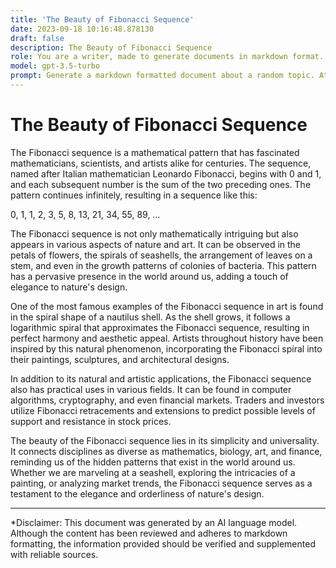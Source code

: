```yaml
---
title: 'The Beauty of Fibonacci Sequence'
date: 2023-09-18 10:16:48.878130
draft: false
description: The Beauty of Fibonacci Sequence
role: You are a writer, made to generate documents in markdown format. It is very important that all of the documents you generate are in valid markdown format.
model: gpt-3.5-turbo
prompt: Generate a markdown formatted document about a random topic. At the bottom, include a disclaimer explaining that the document was generated by you. The first line of the document should be the title. Make sure that the entire document is in proper markdown format, using a mix of various tags to make the document visually appealing.
---
```


# The Beauty of Fibonacci Sequence

The Fibonacci sequence is a mathematical pattern that has fascinated mathematicians, scientists, and artists alike for centuries. The sequence, named after Italian mathematician Leonardo Fibonacci, begins with 0 and 1, and each subsequent number is the sum of the two preceding ones. The pattern continues infinitely, resulting in a sequence like this:

0, 1, 1, 2, 3, 5, 8, 13, 21, 34, 55, 89, …

The Fibonacci sequence is not only mathematically intriguing but also appears in various aspects of nature and art. It can be observed in the petals of flowers, the spirals of seashells, the arrangement of leaves on a stem, and even in the growth patterns of colonies of bacteria. This pattern has a pervasive presence in the world around us, adding a touch of elegance to nature's design.

One of the most famous examples of the Fibonacci sequence in art is found in the spiral shape of a nautilus shell. As the shell grows, it follows a logarithmic spiral that approximates the Fibonacci sequence, resulting in perfect harmony and aesthetic appeal. Artists throughout history have been inspired by this natural phenomenon, incorporating the Fibonacci spiral into their paintings, sculptures, and architectural designs.

In addition to its natural and artistic applications, the Fibonacci sequence also has practical uses in various fields. It can be found in computer algorithms, cryptography, and even financial markets. Traders and investors utilize Fibonacci retracements and extensions to predict possible levels of support and resistance in stock prices.

The beauty of the Fibonacci sequence lies in its simplicity and universality. It connects disciplines as diverse as mathematics, biology, art, and finance, reminding us of the hidden patterns that exist in the world around us. Whether we are marveling at a seashell, exploring the intricacies of a painting, or analyzing market trends, the Fibonacci sequence serves as a testament to the elegance and orderliness of nature's design.

***

*Disclaimer: This document was generated by an AI language model. Although the content has been reviewed and adheres to markdown formatting, the information provided should be verified and supplemented with reliable sources.